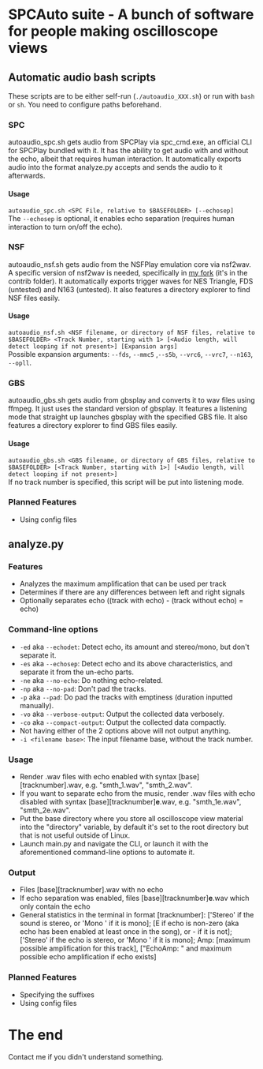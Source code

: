 # SPCAuto suite - A bunch of software for people making oscilloscope views


## Automatic audio bash scripts

These scripts are to be either self-run (`./autoaudio_XXX.sh`) or run with `bash` or `sh`. You need to configure paths beforehand.

### SPC

autoaudio_spc.sh gets audio from SPCPlay via spc_cmd.exe, an official CLI for SPCPlay bundled with it. It has the ability to get audio with and without the echo, albeit that requires human interaction. It automatically exports audio into the format analyze.py accepts and sends the audio to it afterwards.

#### Usage

`autoaudio_spc.sh <SPC File, relative to $BASEFOLDER> [--echosep]`  
The `--echosep` is optional, it enables echo separation (requires human interaction to turn on/off the echo).

### NSF

autoaudio_nsf.sh gets audio from the NSFPlay emulation core via nsf2wav. A specific version of nsf2wav is needed, specifically in [my fork](https://github.com/ADM228/nsfplay) (it's in the contrib folder). It automatically exports trigger waves for NES Triangle, FDS (untested) and N163 (untested). It also features a directory explorer to find NSF files easily.

#### Usage

`autoaudio_nsf.sh <NSF filename, or directory of NSF files, relative to $BASEFOLDER> <Track Number, starting with 1> [<Audio length, will detect looping if not present>] [Expansion args]`  
Possible expansion arguments: `--fds`, `--mmc5` ,`--s5b`, `--vrc6`, `--vrc7`, `--n163`, `--opll`.

### GBS

autoaudio_gbs.sh gets audio from gbsplay and converts it to wav files using ffmpeg. It just uses the standard version of gbsplay. It features a listening mode that straight up launches gbsplay with the specified GBS file. It also features a directory explorer to find GBS files easily.

#### Usage

`autoaudio_gbs.sh <GBS filename, or directory of GBS files, relative to $BASEFOLDER> [<Track Number, starting with 1>] [<Audio length, will detect looping if not present>]`  
If no track number is specified, this script will be put into listening mode.

### Planned Features

- Using config files
  
## analyze.py

### Features

- Analyzes the maximum amplification that can be used per track
- Determines if there are any differences between left and right signals
- Optionally separates echo ((track with echo) - (track without echo) = echo)

### Command-line options

- `-ed` aka `--echodet`: Detect echo, its amount and stereo/mono, but don't separate it.
- `-es` aka `--echosep`: Detect echo and its above characteristics, and separate it from the un-echo parts.
- `-ne` aka `--no-echo`: Do nothing echo-related.
- `-np` aka `--no-pad`: Don't pad the tracks.
- `-p`  aka `--pad`: Do pad the tracks with emptiness (duration inputted manually).
- `-vo` aka `--verbose-output`: Output the collected data verbosely.
- `-co` aka `--compact-output`: Output the collected data compactly.
- Not having either of the 2 options above will not output anything.
- `-i <filename base>`: The input filename base, without the track number.

### Usage

- Render .wav files with echo enabled with syntax [base][tracknumber].wav, e.g. "smth_1.wav", "smth_2.wav".
- If you want to separate echo from the music, render .wav files with echo disabled with syntax [base][tracknumber]**e**.wav, e.g. "smth_1e.wav", "smth_2e.wav".
- Put the base directory where you store all oscilloscope view material into the "directory" variable, by default it's set to the root directory but that is not useful outside of Linux.
- Launch main.py and navigate the CLI, or launch it with the aforementioned command-line options to automate it.

### Output

- Files [base][tracknumber].wav with no echo
- If echo separation was enabled, files [base][tracknumber]**e**.wav which only contain the echo 
- General statistics in the terminal in format [tracknumber]: ['Stereo' if the sound is stereo, or 'Mono  ' if it is mono]; [E if echo is non-zero (aka echo has been enabled at least once in the song), or - if it is not]; ['Stereo' if the echo is stereo, or 'Mono  ' if it is mono]; Amp: [maximum possible amplification for this track], ["EchoAmp: " and maximum possible echo amplification if echo exists]

### Planned Features

- Specifying the suffixes
- Using config files

# The end

Contact me if you didn't understand something.
